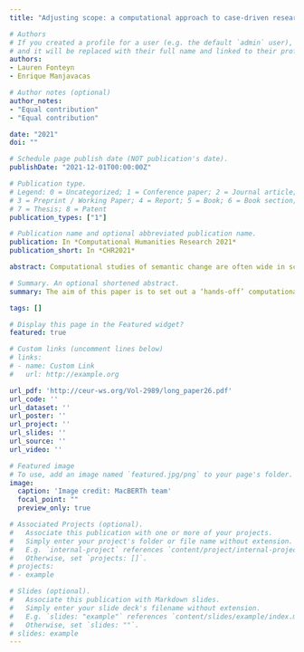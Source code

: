 ```yaml
---
title: "Adjusting scope: a computational approach to case-driven research on semantic change"

# Authors
# If you created a profile for a user (e.g. the default `admin` user), write the username (folder name) here 
# and it will be replaced with their full name and linked to their profile.
authors:
- Lauren Fonteyn
- Enrique Manjavacas

# Author notes (optional)
author_notes:
- "Equal contribution"
- "Equal contribution"

date: "2021"
doi: ""

# Schedule page publish date (NOT publication's date).
publishDate: "2021-12-01T00:00:00Z"

# Publication type.
# Legend: 0 = Uncategorized; 1 = Conference paper; 2 = Journal article;
# 3 = Preprint / Working Paper; 4 = Report; 5 = Book; 6 = Book section;
# 7 = Thesis; 8 = Patent
publication_types: ["1"]

# Publication name and optional abbreviated publication name.
publication: In *Computational Humanities Research 2021*
publication_short: In *CHR2021*

abstract: Computational studies of semantic change are often wide in scope, aiming to capture and quantify semantic change in language at large in a data-driven, ‘hands-off’ way. Case-driven, corpus-linguistic studies of semantic change, by contrast, generally aim to tackle questions about the development of specific linguistic phenomena. Due to its narrower scope, case- driven research is more restricted in terms of the data it may employ, and at the same time it requires a more fine-grained description of the targeted linguistic developments. As a result, case-driven studies face particular methodological challenges that are not at play in more wide- scoped approaches. The aim of this paper is to set out a ‘hands-off’ computational procedure to study specific cases of semantic change. The case we address is the development of the phrasal expression to death from a literal, resultative phrase (e.g. he was beaten to death) into an intensifier (e.g. We were just pleased to death to see her). We deploy hierarchical clustering algorithms over distributed meaning representations in order to capture the evolution of the semantic space of verbs that collocate with to death. We then describe the arising diachronic processes by means of monotonic effects, providing a more accurate picture than customary linear regression models. The methodology we outline may help tackle some common challenges in the use of vector representations to study similar cases of semantic change. We end the discussion by pinpointing (remaining) challenges that case-driven research may encounter.

# Summary. An optional shortened abstract.
summary: The aim of this paper is to set out a ‘hands-off’ computational procedure to study specific cases of semantic change. The case we address is the development of the phrasal expression to death from a literal, resultative phrase (e.g. he was beaten to death) into an intensifier (e.g. We were just pleased to death to see her). The methodology we outline may help tackle some common challenges in the use of vector representations to study similar cases of semantic change, and pinpoint (remaining) challenges.

tags: []

# Display this page in the Featured widget?
featured: true

# Custom links (uncomment lines below)
# links:
# - name: Custom Link
#   url: http://example.org

url_pdf: 'http://ceur-ws.org/Vol-2989/long_paper26.pdf'
url_code: ''
url_dataset: ''
url_poster: ''
url_project: ''
url_slides: ''
url_source: ''
url_video: ''

# Featured image
# To use, add an image named `featured.jpg/png` to your page's folder. 
image:
  caption: 'Image credit: MacBERTh team'
  focal_point: ""
  preview_only: true

# Associated Projects (optional).
#   Associate this publication with one or more of your projects.
#   Simply enter your project's folder or file name without extension.
#   E.g. `internal-project` references `content/project/internal-project/index.md`.
#   Otherwise, set `projects: []`.
# projects:
# - example

# Slides (optional).
#   Associate this publication with Markdown slides.
#   Simply enter your slide deck's filename without extension.
#   E.g. `slides: "example"` references `content/slides/example/index.md`.
#   Otherwise, set `slides: ""`.
# slides: example
---
```

